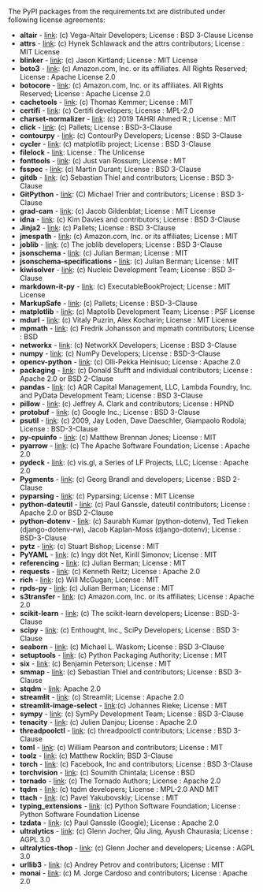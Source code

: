 The PyPI packages from the requirements.txt are distributed under following license agreements:

- **altair** - [link](https://pypi.org/pypi/altair/): (c) Vega-Altair Developers; License : BSD 3-Clause License 
- **attrs** - [link](https://pypi.org/pypi/attrs/): (c) Hynek Schlawack and the attrs contributors; License : MIT License
- **blinker** - [link](https://pypi.org/pypi/blinker/): (c) Jason Kirtland; License : MIT License
- **boto3** - [link](https://pypi.org/pypi/boto3/): (c) Amazon.com, Inc. or its affiliates. All Rights Reserved; License : Apache License 2.0
- **botocore** - [link](https://pypi.org/pypi/botocore/): (c) Amazon.com, Inc. or its affiliates. All Rights Reserved; License : Apache License 2.0
- **cachetools** - [link](https://pypi.org/pypi/cachetools/): (c) Thomas Kemmer; License :  MIT
- **certifi** - [link](https://pypi.org/pypi/certifi/): (с) Certifi developers; License : MPL-2.0
- **charset-normalizer** - [link](https://pypi.org/pypi/charset-normalizer/): (c) 2019 TAHRI Ahmed R.; License : MIT
- **click** - [link](https://pypi.org/pypi/click/): (c) Pallets; License : BSD-3-Clause
- **contourpy** - [link](https://pypi.org/pypi/contourpy/): (c) ContourPy Developers; License : BSD 3-Clause 
- **cycler** - [link](https://pypi.org/pypi/cycler/): (c) matplotlib project; License :  BSD 3-Clause 
- **filelock** - [link](https://pypi.org/pypi/filelock/): License : The Unlicense
- **fonttools** - [link](https://pypi.org/pypi/fonttools/): (c) Just van Rossum; License : MIT
- **fsspec** - [link](https://pypi.org/pypi/fsspec/): (c) Martin Durant; License : BSD 3-Clause  
- **gitdb** - [link](https://pypi.org/pypi/gitdb/): (c) Sebastian Thiel and contributors; License : BSD 3-Clause
- **GitPython** - [link](https://pypi.org/pypi/GitPython/): (C) Michael Trier and contributors; License : BSD 3-Clause
- **grad-cam** - [link](https://pypi.org/pypi/grad-cam/):  (c) Jacob Gildenblat; License : MIT License
- **idna** - [link](https://pypi.org/pypi/idna/): (c) Kim Davies and contributors; License : BSD 3-Clause
- **Jinja2** - [link](https://pypi.org/pypi/Jinja2/): (c) Pallets; License : BSD 3-Clause
- **jmespath** - [link](https://pypi.org/pypi/jmespath/): (c) Amazon.com, Inc. or its affiliates; License : MIT
- **joblib** - [link](https://pypi.org/pypi/joblib/): (c) The joblib developers; License : BSD 3-Clause
- **jsonschema** - [link](https://pypi.org/pypi/jsonschema/): (c) Julian Berman; License : MIT
- **jsonschema-specifications** - [link](https://pypi.org/pypi/jsonschema-specifications/): (c) Julian Berman; License : MIT
- **kiwisolver** - [link](https://pypi.org/pypi/kiwisolver/): (c) Nucleic Development Team; License : BSD 3-Clause
- **markdown-it-py** - [link](https://pypi.org/pypi/markdown-it-py/): (c) ExecutableBookProject; License : MIT License
- **MarkupSafe** - [link](https://pypi.org/pypi/MarkupSafe/): (c) Pallets; License : BSD-3-Clause
- **matplotlib** - [link](https://pypi.org/pypi/matplotlib/): (c) Maptolib Development Team; License : PSF License
- **mdurl** - [link](https://pypi.org/pypi/mdurl/): (c) Vitaly Puzrin, Alex Kocharin; License : MIT License
- **mpmath** - [link](https://pypi.org/pypi/mpmath/): (c) Fredrik Johansson and mpmath contributors; License : BSD
- **networkx** - [link](https://pypi.org/pypi/networkx/): (c) NetworkX Developers; License : BSD 3-Clause 
- **numpy** - [link](https://pypi.org/pypi/numpy/): (c) NumPy Developers; License : BSD-3-Clause
- **opencv-python** - [link](https://pypi.org/pypi/opencv-python/): (c) Olli-Pekka Heinisuo; License : Apache 2.0
- **packaging** - [link](https://pypi.org/pypi/packaging/): (c) Donald Stufft and individual contributors; License : Apache 2.0 or BSD 2-Clause
- **pandas** - [link](https://pypi.org/pypi/pandas/): (c) AQR Capital Management, LLC, Lambda Foundry, Inc. and PyData Development Team; License : BSD 3-Clause 
- **pillow** - [link](https://pypi.org/pypi/pillow/): (c) Jeffrey A. Clark and contributors; License : HPND
- **protobuf** - [link](https://pypi.org/pypi/protobuf/): (c) Google Inc.; License : BSD 3-Clause
- **psutil** - [link](https://pypi.org/pypi/psutil/): (c) 2009, Jay Loden, Dave Daeschler, Giampaolo Rodola; License : BSD-3-Clause
- **py-cpuinfo** - [link](https://pypi.org/pypi/py-cpuinfo/): (c) Matthew Brennan Jones; License : MIT
- **pyarrow** - [link](https://pypi.org/pypi/pyarrow/): (с) The Apache Software Foundation; License : Apache 2.0
- **pydeck** - [link](https://pypi.org/pypi/pydeck/): (с) vis.gl, a Series of LF Projects, LLC; License : Apache 2.0
- **Pygments** - [link](https://pypi.org/pypi/Pygments/): (c) Georg Brandl and developers; License : BSD 2-Clause
- **pyparsing** - [link](https://pypi.org/pypi/pyparsing/): (c) Pyparsing; License : MIT License
- **python-dateutil** - [link](https://pypi.org/pypi/python-dateutil/): (c) Paul Ganssle, dateutil contributors; License : Apache 2.0 or BSD 2-Clause
- **python-dotenv** - [link](https://pypi.org/pypi/python-dotenv/): (c) Saurabh Kumar (python-dotenv), Ted Tieken (django-dotenv-rw), Jacob Kaplan-Moss (django-dotenv); License : BSD-3-Clause
- **pytz** - [link](https://pypi.org/pypi/pytz/): (c) Stuart Bishop; License : MIT
- **PyYAML** - [link](https://pypi.org/pypi/PyYAML/): (c) Ingy döt Net, Kirill Simonov; License : MIT
- **referencing** - [link](https://pypi.org/pypi/referencing/): (c) Julian Berman; License : MIT
- **requests** - [link](https://pypi.org/pypi/requests/): (с) Kenneth Reitz; License : Apache 2.0
- **rich** - [link](https://pypi.org/pypi/rich/): (c) Will McGugan; License : MIT 
- **rpds-py** - [link](https://pypi.org/pypi/rpds-py/): (c) Julian Berman; License : MIT
- **s3transfer** - [link](https://pypi.org/pypi/s3transfer/): (c) Amazon.com, Inc. or its affiliates; License : Apache 2.0
- **scikit-learn** - [link](https://pypi.org/pypi/scikit-learn/): (c) The scikit-learn developers; License : BSD-3-Clause
- **scipy** - [link](https://pypi.org/pypi/scipy/): (c) Enthought, Inc., SciPy Developers; License : BSD 3-Clause
- **seaborn** - [link](https://pypi.org/pypi/seaborn/): (c) Michael L. Waskom; License : BSD 3-Clause
- **setuptools** - [link](https://pypi.org/pypi/setuptools/): (c) Python Packaging Authority; License : MIT
- **six** - [link](https://pypi.org/pypi/six/): (c) Benjamin Peterson; License : MIT
- **smmap** - [link](https://pypi.org/pypi/smmap/): (c) Sebastian Thiel and contributors; License : BSD 3-Clause
- **stqdm** - [link](https://pypi.org/pypi/stqdm/): Apache 2.0
- **streamlit** - [link](https://pypi.org/pypi/streamlit/): (c) Streamlit; License : Apache 2.0
- **streamlit-image-select** - [link](https://pypi.org/pypi/streamlit-image-select/):(c) Johannes Rieke; License : MIT
- **sympy** - [link](https://pypi.org/pypi/sympy/): (c) SymPy Development Team; License : BSD 3-Clause
- **tenacity** - [link](https://pypi.org/pypi/tenacity/): (c) Julien Danjou; License : Apache 2.0
- **threadpoolctl** - [link](https://pypi.org/pypi/threadpoolctl/): (c) threadpoolctl contributors; License : BSD 3-Clause
- **toml** - [link](https://pypi.org/pypi/toml/): (c) William Pearson and contributors; License : MIT
- **toolz** - [link](https://pypi.org/pypi/toolz/): (c) Matthew Rocklin;  BSD 3-Clause
- **torch** - [link](https://pypi.org/pypi/torch/): (c) Facebook, Inc and contributors; License : BSD 3-Clause
- **torchvision** - [link](https://pypi.org/pypi/torchvision/): (c) Soumith Chintala; License : BSD
- **tornado** - [link](https://pypi.org/pypi/tornado/): (c) The Tornado Authors; License : Apache 2.0
- **tqdm** - [link](https://pypi.org/pypi/tqdm/): (c) tqdm developers; License : MPL-2.0 AND MIT
- **ttach** - [link](https://pypi.org/pypi/ttach/): (c) Pavel Yakubovskiy; License : MIT
- **typing_extensions** - [link](https://pypi.org/pypi/typing_extensions/): (c) Python Software Foundation; License : Python Software Foundation License
- **tzdata** - [link](https://pypi.org/pypi/tzdata/): (c) Paul Ganssle (Google); License : Apache 2.0
- **ultralytics** - [link](https://pypi.org/pypi/ultralytics/): (с) Glenn Jocher, Qiu Jing, Ayush Chaurasia; License : AGPL 3.0
- **ultralytics-thop** - [link](https://pypi.org/pypi/ultralytics-thop/): (с) Glenn Jocher and developers; License : AGPL 3.0
- **urllib3** - [link](https://pypi.org/pypi/urllib3/): (c) Andrey Petrov and contributors; License : MIT
- **monai** - [link](https://pypi.org/pypi/monai/): (c) M. Jorge Cardoso and contributors; License : Apache 2.0
